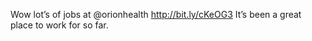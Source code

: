<!--
id: 860756904
link: http://kevinisom.info/post/860756904/wow-lots-of-jobs-at-orionhealth
slug: wow-lots-of-jobs-at-orionhealth
date: Mon Jul 26 2010 21:50:21 GMT+1200 (NZST)
raw: {"blog_name":"kevinisom","id":860756904,"post_url":"http://kevinisom.info/post/860756904/wow-lots-of-jobs-at-orionhealth","slug":"wow-lots-of-jobs-at-orionhealth","type":"text","date":"2010-07-26 09:50:21 GMT","timestamp":1280137821,"state":"published","format":"html","reblog_key":"nC10W4H0","tags":[],"short_url":"http://tmblr.co/Zw68YypJXke","highlighted":[],"feed_item":"http://twitter.com/kev_nz/statuses/19556609073","from_feed_id":"650289","note_count":0,"title":null,"body":"<p>Wow lot&#8217;s of jobs at @orionhealth <a href=\"http://bit.ly/cKeOG3\" target=\"_blank\">http://bit.ly/cKeOG3</a> It&#8217;s been a great place to work for so far.</p>"}
publish: 2010-07-026
tags: 
title: null
-->


Wow lot’s of jobs at @orionhealth <http://bit.ly/cKeOG3> It’s been a
great place to work for so far.


